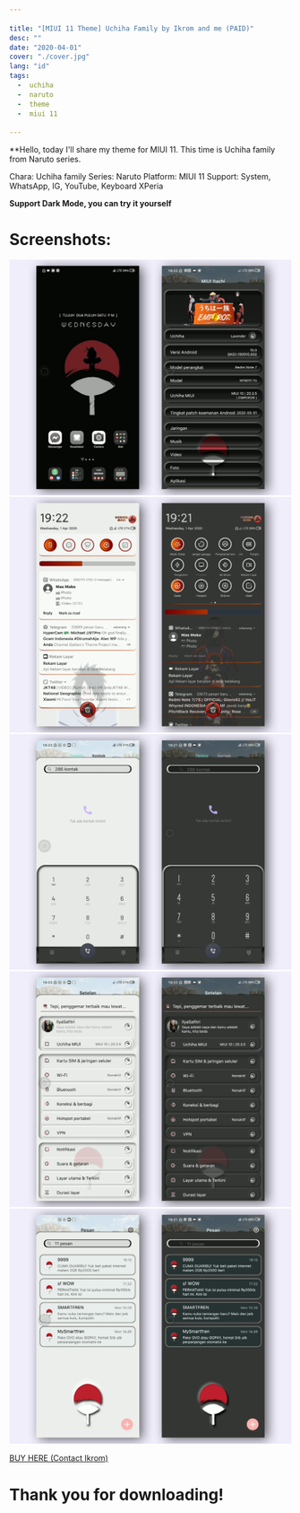 ```yaml
---

title: "[MIUI 11 Theme] Uchiha Family by Ikrom and me (PAID)"
desc: ""
date: "2020-04-01"
cover: "./cover.jpg"
lang: "id"
tags:
  -  uchiha
  -  naruto
  -  theme
  -  miui 11

---
```


**Hello, today I'll share my theme for MIUI 11. This time is Uchiha family from Naruto series.

Chara: Uchiha family
Series: Naruto
Platform: MIUI 11
Support: System, WhatsApp, IG, YouTube, Keyboard XPeria

**Support Dark Mode, you can try it yourself**

# Screenshots:

![ss1](./cover.jpg)
![ss2](./ss1.jpg)
![ss2](./ss2.jpg)
![ss3](./ss3.jpg)
![ss4](./ss4.jpg)


<a href="http://t.me/whykrom" class="btn"><span class="name">BUY HERE (Contact Ikrom)</span></a>

# Thank you for downloading!
